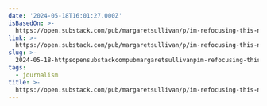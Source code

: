 ```yaml
---
date: '2024-05-18T16:01:27.000Z'
isBasedOn: >-
  https://open.substack.com/pub/margaretsullivan/p/im-refocusing-this-newsletter-on?utm_source=share&utm_medium=android&r=3d5
link: >-
  https://open.substack.com/pub/margaretsullivan/p/im-refocusing-this-newsletter-on?utm_source=share&utm_medium=android&r=3d5
slug: >-
  2024-05-18-httpsopensubstackcompubmargaretsullivanpim-refocusing-this-newsletter-onutmsourceshareandutmmediumandroidandr3d5
tags:
  - journalism
title: >-
  https://open.substack.com/pub/margaretsullivan/p/im-refocusing-this-newsletter-on?utm_source=share&utm_medium=android&r=3d5
---
```

 
